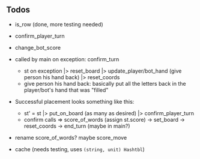 ## Todos

- is_row (done, more testing needed)
- confirm_player_turn
- change_bot_score
- called by main on exception: confirm_turn

  - st on exception |> reset_board |> update_player/bot_hand (give person his hand back) |> reset_coords
  - give person his hand back: basically put all the letters back in the player/bot's hand that
    was "filled"

- Successful placement looks something like this:
  - st' = st |> put_on_board (as many as desired) |> confirm_player_turn
  - confirm calls => score_of_words (assign st.score) -> set_board -> reset_coords -> end_turn (maybe in main?)

- rename score_of_words? maybe score_move
- cache (needs testing, uses `(string, unit) Hashtbl`)

